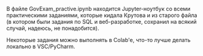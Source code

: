 В файле GovExam_practive.ipynb находится Jupyter-ноутбук со всеми практическими заданиями, которые кидала Крутова и из старого файла (в котором были задания по SQL и веб-разработке, сохранил на всякий случай, надеюсь, не понадобится).


Некоторые задания можно выполнять в Colab'e, что-то лучше делать локально в VSC/PyCharm.

